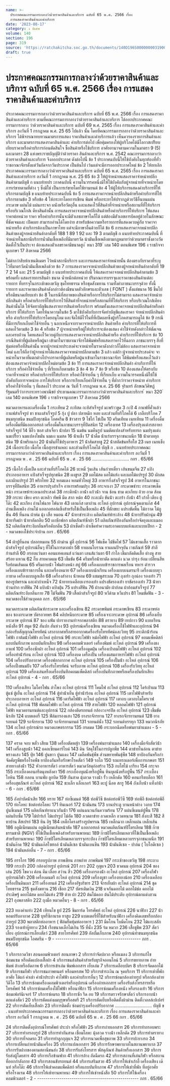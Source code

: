 ```yaml
---
name: >-
  ประกาศคณะกรรมการกลางว่าด้วยราคาสินค้าและบริการ ฉบับที่ 65 พ.ศ. 2566 เรื่อง
  การแสดงราคาสินค้าและค่าบริการ
date: '2023-08-17'
category: ง พิเศษ
volume: 140
section: 196
page: 319
source: 'https://ratchakitcha.soc.go.th/documents/140D196S0000000031900.pdf'
draft: true
---
```


# ประกาศคณะกรรมการกลางว่าด้วยราคาสินค้าและบริการ ฉบับที่ 65 พ.ศ. 2566 เรื่อง การแสดงราคาสินค้าและค่าบริการ

ประกาศคณะกรรมการกลางว่าด้วยราคาสินค้าและบริการ ฉบับที่ 65 พ.ศ. 2566 เรื่อง การแสดงราคาสินค้าและค่าบริการ ตามที่คณะกรรมการกลางว่าด้วยราคาสินค้าและบริการ ได้ออกประกาศคณะกรรมการกลาง ว่าด้วยราคาสินค้าและบริการ ฉบับที่ 69 พ.ศ. 2565 เรื่อง การแสดงราคาสินค้าและค่าบริการ ลงวันที่ 1 กรกฎาคม พ.ศ. 25 65 ไปแล้ว นั้น โดยที่คณะกรรมการกลางว่าด้วยราคาสินค้าและบริการ ได้พิจารณาทบทวนมาตรการแสดง ราคาสินค้าและค่าบริการแล้ว เห็นควรคงรายการสินค้าและบริการ และมาตรการแสดงราคาสินค้าและ ค่าบริการต่อไป เพื่อคุ้มครองให้ผู้บริโภคได้มีโอกาสเปรียบเทียบราคาหรือค่าบริการก่อนตัดสินใจ ซื้อสินค้าหรือใช้บริการ อาศัยอานาจตามความในมาตรา 9 (5) และมาตรา 28 แห่งพระราชบัญญัติว่าด้วยราคา สินค้าและบริการ พ.ศ. 2542 คณะกรรมการกลางว่าด้วยราคาสินค้าและบริการ จึงออกประกาศ ดังต่อไปนี้ ข้อ 1 ประกาศฉบับนี้ให้ใช้บังคับในทุกท้องที่ทั่วราชอาณาจักรตั้งแต่วันถัดจากวันประกาศ เป็นต้นไป เว้นแต่จะมีการออกประกาศใหม่ ข้อ 2 ให้ยกเลิกประกาศคณะกรรมการกลางว่าด้วยราคาสินค้าและบริการ ฉบับที่ 65 พ.ศ. 2565 เรื่อง การแสดงราคาสินค้าและค่าบริการ ลงวันที่ 1 กรกฎาคม พ.ศ. 25 65 ข้อ 3 ให้ผู้จำหน่ายแสดงราคาจำหน่ายปลีกสินค้าตามบัญชี ก แนบท้ายปร ะกาศฉบับนี้ ความในวรรคหนึ่งมิให้ใช้บังคับกับผู้จาหน่ายที่จาหน่ายโดยการเร่ขายตามที่ต่าง ๆ ซึ่งมิใช่ เป็นการเร่ขายโดยใช้ยานยนต์ ข้อ 4 ให้ผู้ให้บริการแสดงค่าบริการที่ให้บริการตามบัญชี ข แนบท้ายประกาศฉบับนี้ ข้อ 5 การแสดงราคาจาหน่ายปลีกสินค้าหรือค่าบริการที่ให้บริการตามข้อ 3 หรือข้อ 4 ให้กระทาโดยการเขียน พิมพ์ หรือกระทาให้ปรากฏด้วยวิธีอื่นบนแผ่นกระดาษ แผ่นไม้ แผ่นกระจก ผนังหรือวัตถุอื่น และแสดงไว้ที่สินค้าที่จำหน่ายหรือสถานที่ที่ให้บริการ หรือบริเวณใกล้เ คียงสินค้านั้น การแสดงราคาจาหน่ายปลีกสินค้าหรือค่าบริการที่ให้บริการ ให้แสดงราคาต่อหน่วย ราคา หรือค่าบริการนั้นจะมีตัวเลขภาษาใดก็ได้ แต่ต้องมีตัวเลขอารบิคอยู่ด้วยในลักษณะที่ชัดเจนและ เปิดเผย สามารถอ่านได้โดยง่าย สาหรับข้อความหรือรายการที่แสดงควบคู่กับ ราคาจาหน่ายหรือ ค่าบริการต้องเป็นภาษาไทย แต่จะมีภาษาอื่นด้วยก็ได้ ข้อ 6 การแสดงราคาจาหน่ายปลีกสินค้าของผู้จาหน่ายสินค้าลาดับที่ 188 1 89 1 92 และ 19 3 ตามบัญชี ก แนบท้ายประกาศฉบับนี้ ที่จำหน่ายในสถานีบริการน้ำมันเชื้อเพลิงที่มีมาตรวัด น้ามันเชื้อเพลิงตามกฎหมายว่าด้วยมาตราชั่งตวงวัดติดตั้งไว้เป็นประจา ต้องแสดงตัวเลขราคามีขนาดสูง ้ หนา 319 ่ เลม 140 ตอนพิเศษ 196 ง ราชกิจจานุเบกษา 17 สิงหาคม 2566

ไม่ต่ากว่าสิบห้าเซนติเมตร ไว้หน้าสถานีบริการ และการแสดงราคาจำหน่ายนั้น ต้องตรงกับราคาที่ระบุ ไว้ที่มาตรวัดน้ำมันเชื้อเพลิงด้วย ข้อ 7 การแสดงราคาจาหน่ายปลีกสินค้าของผู้จาหน่ายสินค้าลาดับที่ 19 7 2 14 และ 21 5 ตามบัญชี ก แนบท้ายประกาศฉบับนี้ ให้แสดงราคาจาหน่ายปลีกสินค้าตามข้อ 3 พร้อมทั้ง แสดงรายการสินค้า ขนาด น้ำหนักต่อหน่วย ปริมาณการบรรจุและราคาของสินค้าแต่ละรายการ ที่บรรจุในกระเช้าของขวัญ ชุดไทยธรรม หรือชุดสังฆทาน รวมทั้งค่าภาชนะบรรจุด้วย ทั้งนี้ รายการ และราคาของสินค้าดังกล่าวต้องมีขนาดตัวอักษรและตัวเลข ( FONT ) ตั้งแต่ขนาด 16 ขึ้นไป หรือมีขนาดเทียบเท่า ข้อ 8 ในกรณีที่สภาพของสินค้าหรือการให้บริการไม่สามารถ แสดงราคาจำหน่ายปลีกสินค้า หรือค่าบริการที่ให้บริการไว้ที่สินค้าที่จาหน่ายหรือสถานที่ที่ให้บริการ หรือบริเวณใกล้เคียงสินค้านั้นได้ ให้จัดทาบัญชีแสดงรายการสินค้าหรือบริการ พร้อมทั้งแสดงราคาจาหน่ายปลีกสินค้าหรือค่าบริการ ที่ให้บริการ โดยให้นาความในข้อ 5 มาใช้บังคับกับการจัดทำบัญชีแสดงราคา จำหน่ายปลีกสินค้าหรือ ค่าบริการที่ให้บริการโดยอนุโลม และจัดให้มีไว้ในที่ที่เปิดเผยซึ่งผู้บริโภคสามารถดูได้ ข้อ 9 กรณีที่มีการเรียกเก็บค่าใช้จ่ายอื่น ๆ นอกเหนือจากราคาจาหน่ายปลีก สินค้าหรือ ค่าบริการที่ให้บริการที่แสดงไว้ตามข้อ 3 ข้อ 4 หรือข้อ 7 ผู้จาหน่ายหรือผู้ให้บริการจะต้องแสดง ค่าใช้จ่ายดังกล่าวให้ชัดเจนและครบถ้วน โดยแสดงไว้ควบคู่กับการแสดงราคาจาหน่ายปลีกสินค้าหรือ ค่าบริการที่ให้บริการ ข้อ 10 กรณีสินค้าที่ผู้ผลิตหรือผู้นา เข้ามาในราชอาณาจักรได้พิมพ์หรือแสดงราคาไว้ที่ฉลาก ภาชนะบรรจุ สิ่งที่หุ้มห่อหรือที่สินค้านั้น หากผู้จาหน่ายประสงค์จะจาหน่ายในราคาดังกล่าวก็ไม่ต้อง แสดงราคาจาหน่ายใหม่ และให้ถือว่าผู้จาหน่ายได้แสดงราคาจาหน่ายปลีกตามข้อ 3 แล้ว แต่ถ้า ผู้จาหน่ายประสงค์จะ จาหน่ายในราคาที่แตกต่างไปจากราคาที่ผู้ผลิตหรือผู้นาเข้ามาในราชอาณาจักร ได้พิมพ์หรือแสดงไว้แล้ว ต้องแสดงราคาจำหน่ายปลีกใหม่ตามข้อ 3 ข้อ 11 การแสดงราคาจำหน่ายปลีกสินค้า ค่าบริการที่ให้บริการ หรือค่าใช้จ่ายอื่น ๆ ที่เรียกเก็บตามข้อ 3 ข้อ 4 ข้อ 7 ข้อ 9 หรือข้อ 10 ต้องแสดงให้ตรงกับราคาที่จาหน่าย หรือค่าบริการที่ให้บริการ หรือค่าใช้จ่ายอื่น ๆ ที่เรียกเก็บ ความในวรรคหนึ่งมิให้ใช้บังคับกับการจาหน่าย การให้บริการ หรือการเรียกเก็บค่าใช้จ่ายอื่น ๆ ที่ต่ำกว่าราคาจำหน่าย ค่าบริการ หรือค่าใช้จ่ำยอื่น ๆ ที่แสดงไว้ ประกาศ ณ วันที่ 1 กรกฎาคม พ.ศ. 25 66 จุรินทร์ ลักษณวิศิษฏ์ รัฐมนตรีว่าการกระทรวงพาณิชย์ ประธานคณะกรรมการกลางว่าด้วยราคาสินค้าและบริการ ้ หนา 320 ่ เลม 140 ตอนพิเศษ 196 ง ราชกิจจานุเบกษา 17 สิงหาคม 2566

หมวดอาหารและเครื่องดื่ม 1 กระเทียม 2 กะทิสด กะทิสําเร็จรูป มะพร้าวขูด 3 กะปิ 4 กาแฟที่คั่วแล้ว กาแฟสําเร็จรูป ชา ชาผงสําเร็จรูป 5 กุ้ง ปู ปลา ปลาหมึก หอย และส่วนที่บริโภคได้ 6 เกลือบริโภค 7 ขนมทุกชนิด ขนมปังทุกชนิด ไอศครีม 8 ข้าวสาร 9 ไข่ไก่ ไข่เป็ด 10 ครีมเทียม เนยเทียม 11 เครื่องดื่ม เครื่องดื่มที่มีแอลกอฮอล์ เครื่องดื่มในภาชนะบรรจุที่ปิดสนิท 12 เครื่องเทศ 13 เครื่องปรุงแต่งรสอาหารสําเร็จรูป 14 ซีอิ๊ว ซอส เต้าเจี้ยว น้ําปลา 15 นมข้น นมคืนรูป นมดัดแปลงสําหรับทารก นมปรุงแต่ง นมเปรี้ยว นมแปลงไขมัน นมผง นมสด 16 น้ําแข็ง 17 น้ําดื่ม น้ําแร่บรรจุภาชนะผนึก 18 น้ําตาลทุกชนิด 19 น้ําพริกแกง 20 น้ํามันที่ใช้ปรุงอาหาร 21 น้ําส้มสายชู 22 น้ําสลัดข้นหรือใส 23 เนย เนยแข็ง 24 เนื้อกระบือ เนื้อโค เนื้อสุกรชําแหละ และส่วนที่บริโภคได้ บัญชี ก . แนบท้ายประกาศคณะกรรมการกลางว่าด้วยราคาสินค้าและบริการ เรื่อง การแสดงราคาสินค้าและค่าบริการ ลงวันที่ 1 กรกฎาคม พ . ศ . 25 66 ฉบับที่ 65 พ . ศ . 25 66 ............................. กกร . 65/66

25 เนื้อไก่ เนื้อเป็ด และส่วนที่บริโภคได้ 26 บะหมี่ วุ้นเส้น เส้นก๋วยเตี๋ยว เส้นขนมจีน 27 แป้งประกอบอาหาร แป้งสําเร็จรูปทุกชนิด 28 ผงชูรส 29 ผลไม้สด ผลไม้แห้ง และผลไม้แปรรูป 30 ผักสด และผักแปรรูป 31 พริกไทย 32 หอมแดง หอมหัวใหญ่ 33 อาหารกึ่งสําเร็จรูป 34 อาหารในภาชนะบรรจุที่ปิดสนิท 35 อาหารปรุงสําเร็จ อาหารพร้อมปรุง 36 กระจกเงา 37 กระดาษชําระ กระดาษเช็ดหน้า กระดาษชําระอเนกประสงค์ 38 กระติกน้ํา กาน้ํา แก้วน้ํา จาน ช้อน ชาม ตะเกียบ ถ้วย ถาด ส้อม 39 กระทะ เขียง ครก ตะหลิว ทัพพี มีด สาก หม้อ 40 กะละมัง ขันน้ํา ตะกร้า ถังน้ํา 41 เก้าอี้ เตียง ตู้ โต๊ะ 42 ตะเกียง ถ่านไฟฉาย ไฟฉาย 43 เตาแก๊ส เตาถ่าน อะไหล่ อุปกรณ์ อุปกรณ์จุดเตาแก๊ส 44 ถ่านเชื้อเพลิง ถ่านไม้ แอลกอฮอล์แข็งสําหรับใช้เป็นเชื้อเพลิง 45 ที่ตักขยะ แปรงขัดพื้น ไม้กวาด ไม้ถูพื้น 46 ที่นอน ผ้าห่ม มุ้ง เสื่อ หมอน 47 น้ํายาชําระล้าง ผลิตภัณฑ์ชําระล้าง 48 น้ํายาปรับผ้านุ่ม 49 น้ํายารีดผ้า น้ํายาอัดกลีบ 50 ผงซักฟอก ผลิตภัณฑ์ซักผ้า 51 ผลิตภัณฑ์ป้องกันหรือกําจัดยุงและแมลง 52 ผลิตภัณฑ์ระงับกลิ่นหรือดับกลิ่น 53 ผ้าเช็ดตัว ผ้าเช็ดทําความสะอาดแบบแห้งและแบบเปียก - 2 - หมวดของใช้ประจําบ้าน กกร . 65/66

54 ผ้าปูที่นอน ปลอกหมอน 55 ผ้าม่าน มู่ลี่ อุปกรณ์ 56 ไฟแช็ค ไม้ขีดไฟ 57 ไม้แขวนเสื้อ ราวตากผ้าสําเร็จรูป อุปกรณ์อื่นๆ ที่ใช้ในการตากผ้า 58 ยาแผนโบราณ ยาแผนปัจจุบัน เวชภัณฑ์ 59 สําลี ก้านสําลี 60 กรอบแว่นตา คอนแทคเลนส์ แว่นตา เลนส์แว่นตา 61 กําไล เข็มกลัดติดเสื้อ ต่างหู สายสร้อย แหวน 62 กิ๊บ สายคาดผม 63 เข็มขัด 64 ครีมหรือน้ํายาดัด ตกแต่ง นวด บํารุง ย้อม เปลี่ยนสีหรือย้อมเส้นผม 65 ครีมอาบน้ํา โฟมล้างหน้า สบู่ 66 เครื่องแบบข้าราชการพลเรือน ทหาร ตํารวจ เครื่องแบบข้าราชการอื่น และเครื่องหมาย 67 เครื่องแบบนักเรียน เครื่องแบบเนตรนารี เครื่องแบบยุวกาชาด เครื่องแบบลูกเสือ 68 เครื่องสําอาง น้ําหอม 69 แชมพูสระผม 70 ถุงเท้า ถุงน่อง รองเท้า 71 ทองรูปพรรณ และค่ากําเหน็จ 72 น้ํายาทาเคลือบเงารองเท้า แปรงขัดรองเท้า ยาขัดรองเท้า 73 น้ํายาบ้วนปาก ยาสีฟัน 74 แป้งน้ํา แป้งฝุ่น 75 แปรงสีฟัน 76 ผ้าอนามัย ผ้าอ้อม ผ้าอ้อมสําเร็จรูป 77 ผลิตภัณฑ์ระงับกลิ่นกาย 78 ไม้จิ้มฟัน 79 เสื้อผ้าสําเร็จรูป 80 หวีด้าม หวีแปรง 81 ไหมขัดฟัน - 3 - หมวดของใช้ส่วนบุคคล กกร . 65/66

หมวดกระดาษ ผลิตภัณฑ์กระดาษ และเครื่องเขียน 82 กระดาษพิมพ์ กระดาษเขียน 83 กระดาษห่อของ ซองกระดาษ บัตรอวยพร 84 คลิปหนีบกระดาษ 85 เครื่องเจาะกระดาษ อุปกรณ์ 86 เครื่องเย็บกระดาษ อุปกรณ์ 87 ซอง แฟ้ม ปกรายงานทําจากพลาสติก 88 ตรายาง 89 เทปกาว 90 แบบเรียน หนังสือ 91 สมุด 92 สันปก สันห่วง 93 อุปกรณ์เครื่องเขียน หมวดเครื่องใช้ไฟฟ้าและอุปกรณ์ 94 กล่องรับสัญญาณโทรทัศน์ เสาอากาศหรือสายอากาศเครื่องรับโทรทัศน์และวิทยุ 95 กระติกน้ําร้อนไฟฟ้า กาต้มน้ําไฟฟ้า อะไหล่ อุปกรณ์ 96 กระทะไฟฟ้า หม้อไฟฟ้า อะไหล่ อุปกรณ์ 97 คอมแพ็คดิสก์ แถบบันทึกภาพ แถบบันทึกเสียง 98 เครื่องคอมพิวเตอร์ เครื่องพิมพ์ อะไหล่ อุปกรณ์ 99 เครื่องชงกาแฟ 100 เครื่องซักผ้า อะไหล่ อุปกรณ์ 101 เครื่องดูดฝุ่น เครื่องเป่าลมไฟฟ้า อะไหล่ อุปกรณ์ 102 เครื่องทําน้ําร้อน อะไหล่ อุปกรณ์ 103 เครื่องบด เครื่องปั่น เครื่องผสมอาหารไฟฟ้า อะไหล่ อุปกรณ์ 104 เครื่องปรับอากาศ เครื่องฟอกอากาศ อะไหล่ อุปกรณ์ 105 เครื่องปั๊มน้ํา อะไหล่ อุปกรณ์ 106 เครื่องปิ้งขนมปัง 107 เครื่องรับโทรทัศน์ จอรับภาพ อะไหล่ อุปกรณ์ 108 เครื่องรับวิทยุ อะไหล่ อุปกรณ์ 109 เครื่องเล่นหรือเครื่องบันทึกคอมแพ็คดิสก์ เครื่องบันทึกภาพหรือเครื่องบันทึกเสียง อะไหล่ อุปกรณ์ - 4 - กกร . 65/66

110 เครื่องเสียง ไมโครโฟน ลําโพง อะไหล่ อุปกรณ์ 111 โคมไฟ อะไหล่ อุปกรณ์ 112 ไดร์เป่าผม 113 ตู้แช่ ตู้เย็น อะไหล่ อุปกรณ์ 114 ตู้ทําน้ําเย็น ตู้ทําน้ําร้อน อะไหล่ อุปกรณ์ 115 เตาไฟฟ้าสําหรับประกอบอาหาร อะไหล่ อุปกรณ์ 116 เตารีดไฟฟ้า อะไหล่ อุปกรณ์ 117 เตาอบ เตาอบไมโครเวฟ อะไหล่ อุปกรณ์ 118 พัดลมไฟฟ้า อะไหล่ อุปกรณ์ 119 สายไฟฟ้า 120 หลอดไฟฟ้า 121 อุปกรณ์ไฟฟ้า หมวดยานยนต์และอุปกรณ์ 122 กล้องติดรถยนต์ กล้องวงจรปิด อะไหล่ อุปกรณ์ 123 เข็มขัดนิรภัย 124 แบตเตอรี่ 125 ฟิล์มกรองแสง 126 ยางรถจักรยาน 127 ยางรถจักรยานยนต์ 128 ยางรถยนต์ 129 รถจักรยาน 130 รถจักรยานยนต์ 131 รถยนต์นั่ง 132 รถยนต์บรรทุก 133 หมวกนิรภัย 134 อะไหล่ อุปกรณ์รถ หมวดเกษตรกรรม 135 กรดมด 136 กระบอกฉีดหรือพ่นยาฆ่าแมลง - 5 - กกร . 65/66

137 คราด จอบ พลั่ว เสียม 138 เครื่องตัดหญ้า 139 เครื่องพ่นยาฆ่าแมลง 140 เครื่องมือจับสัตว์น้ํา 141 เครื่องสูบน้ํา 142 แคลเซียมคาร์ไบด์ 143 ดิน วัสดุใช้ในการปลูกพืช 144 ตาข่ายไนล่อน ตาข่ายพรางแสง 145 ปุ๋ย 146 ปูนขาว ปูนแดง 147 เมล็ดพันธุ์พืช ส่วนขยายพันธุ์พืช 148 ยาป้องกันหรือกําจัดศัตรูพืชหรือโรคพืช ยาป้องกันหรือรักษาโรคสัตว์ 149 รถไถ 150 รถแทรกเตอร์เพื่อการเกษตร 151 สายยางส่งน้ํา 152 หัวอาหารสัตว์ อาหารสัตว์ หมวดวัสดุก่อสร้าง 153 กบไสไม้ เกรียง 154 กระจก 155 กระเบื้องคอนกรีตมุงหลังคา 156 กระเบื้องบุผนังหรือปูพื้น หินบุผนังหรือปูพื้น 157 กระเบื้องใยหิน 158 กลอน บานพับ ลูกบิด 159 กันสาด มุ้งลวด รางน้ํา รั้ว เหล็กดัด 160 คอนกรีตบล็อก 161 เครื่องสุขภัณฑ์ อะไหล่ อุปกรณ์ 162 ชะแล็ก แล็กเกอร์ 163 ตะปู น็อต สกรู 164 ถังเก็บน้ํา แท็งก์น้ํา - 6 - กกร . 65/66

165 ถังบําบัดน้ําเสีย 166 ทราย 167 ท่อซีเมนต์ 168 ท่อพีวีซี ข้อต่อท่อพีวีซี 169 ท่อพีอี ข้อต่อท่อพีอี 170 ท่อโลหะ ข้อต่อท่อโลหะ 171 ทินเนอร์ 172 น้ํามันสน 173 บานประตู บานหน้าต่าง วงกบ 174 ปูนซีเมนต์ 175 ผลิตภัณฑ์ยาแนวกันน้ํา 176 แผ่นฉนวนกันความร้อน 177 แผ่นซีเมนต์ปูพื้น 178 แผ่นยิบซั่ม 179 ไม้ปาร์เก้ ไม้แปรรูป ไม้อัด 180 ลวดตาข่าย ลวดเหล็ก ลวดหนาม 181 สังกะสี 182 สีทาบ้าน สีสเปรย์ 183 หิน อิฐ 184 เหล็กโครงสร้างรูปพรรณ 185 เหล็กฉาก เหล็กแผ่น เหล็กเส้น 186 อลูมิเนียมแผ่น อลูมิเนียมเส้นหน้าตัด 187 แอลกอฮอล์ หมวดผลิตภัณฑ์ปิโตรเลียม 188 ก๊าซธรรมชาติ (NGV) ที่ใช้เป็นเชื้อเพลิงสําหรับยานพาหนะ 189 ก๊าซปิโตรเลียมเหลวที่ใช้เป็นเชื้อเพลิงสําหรับยานพาหนะ 190 ก๊าซปิโตรเลียมเหลวบรรจุกระป๋อง ก๊าซปิโตรเลียมเหลวบรรจุภาชนะผนึก 191 น้ํามันก๊าด 192 น้ํามันแก๊สโซฮอล์ น้ํามันดีเซล น้ํามันเบนซิน 193 น้ํามันดีเซล - ปาล์ม ( ไบโอดีเซล ) 194 น้ํามันหล่อลื่น - 7 - กกร . 65/66

195 กรรไกร 196 กรอบรูปภาพ ภาพเขียน ภาพถ่าย ภาพพิมพ์ 197 กระเช้าของขวัญ 198 กระถาง 199 กระเป๋า 200 กล้องถ่ายรูป อุปกรณ์ 201 กาว 202 กุญแจ 203 ขวดนม อุปกรณ์ 204 ของเล่น 205 ไขควง ค้อน คีม เลื่อย สว่าน สิ่ว 206 เครื่องกรองน้ํา อะไหล่ อุปกรณ์ 207 เครื่องกีฬา อุปกรณ์กีฬา 208 เครื่องดนตรี อะไหล่ อุปกรณ์ 209 เครื่องบูชา เครื่องทองน้อย 210 เครื่องเคลือบ เครื่องปั้นดินเผา 211 เครื่องยนต์ 212 เครื่องอัฐบริขาร 213 จักรเย็บผ้า อะไหล่ อุปกรณ์ 214 ชุดไทยธรรม 215 ชุดสังฆทาน 216 เชือก 217 บัตรเติมเงิน 218 แจกันดอกไม้ ดอกไม้ช่อ ดอกไม้ประดิษฐ์ ดอกไม้สด ดอกไม้แห้ง 219 ด้าย ผ้า 220 ต้นไม้ดอก ต้นไม้ประดับ อุปกรณ์ตกแต่งสวน 221 ถุงพลาสติก 222 ถุงมือ หมวดอื่นๆ - 8 - กกร . 65/66

223 ทองคําแท่ง 224 เทียนไข ธูป 225 ซิมการ์ด โทรศัพท์ อะไหล่ อุปกรณ์ 226 นาฬิกา 227 น้ําหอมปรับอากาศ 228 บุหรี่ซิกาแรต ยาสูบ 229 แบตเตอรี่ที่ใช้สําหรับนาฬิกา เครื่องคิดเลขหรือกล้องถ่ายรูป 230 พลาสติกห่ออาหาร ( ฟิล์มยืดหุ้มห่ออาหาร ) 231 มีดโกน ใบมีดโกน 232 ไม้แกะสลัก 233 รองเท้าบู๊ทยาง 234 เรือขนาดเล็กไม่เกิน 15 ที่นั่ง 235 ร่ม หมวก 236 เสื้อชูชีพ 237 สัตว์เลี้ยง อุปกรณ์การเลี้ยงสัตว์ 238 สายโทรศัพท์ 239 อัลบั้มเก็บภาพ 240 อุปกรณ์ทําขนมทุกชนิด ขนมปังทุกชนิด ไอศครีม - 9 - ------------------------------------------ กกร . 65/66

1 บริการกวดวิชา สอนคอมพิวเตอร์ สอนภาษา 2 บริการกําจัดปลวก หรือแมลง 3 บริการแก้ไข ซ่อมแซม หรือดัดแปลงเสื้อผ้า 4 บริการขนส่งสินค้าสําหรับธุรกิจออนไลน์ 5 บริการขยายภาพ ถ่าย พิมพ์ ล้างหรืออัดภาพ 6 บริการเข้าเล่ม พิมพ์เอกสาร เย็บเล่ม 7 บริการเคลือบบัตร 8 บริการจัดดอกไม้ 9 บริการชมกีฬา บริการชมภาพยนตร์ หรือมหรสพ 10 บริการชําระเงิน ณ จุดบริการ 11 บริการเช่าที่พักอาศัย ได้แก่ ค่าเช่า ค่าน้ําประปา ค่าไฟฟ้า และค่าบริการอื่นๆ 12 บริการซ่อมกล้องถ่ายรูป หรือกล้องถ่ายวีดีโอ 13 บริการซ่อมเครื่องคอมพิวเตอร์หรืออุปกรณ์ เครื่องถ่ายเอกสาร เครื่องรับส่งโทรสารหรือโทรศัพท์ 14 บริการซ่อมเครื่องใช้ไฟฟ้า หรือนาฬิกา 15 บริการซ่อมเครื่องหนัง หรือรองเท้า 16 บริการซ่อมเฟอร์นิเจอร์ 17 บริการซ่อมรถ 18 บริการซัก รีด อบ 19 บริการตรวจรักษาสัตว์ บริการอาบน้ํา ตกแต่งสัตว์ 20 บริการตัดแต่งผมบุรุษหรือสตรี 21 บริการตัดเย็บหรือติดตั้งผ้าม่าน ติดตั้งวอลล์เปเปอร์ 22 บริการตัดเย็บเสื้อผ้า 23 บริการติดตั้ง ซ่อมบํารุงเครื่องปรับอากาศ ............................. บัญชี ข . แนบท้ายประกาศคณะกรรมการกลางว่าด้วยราคาสินค้าและบริการ เรื่อง การแสดงราคาสินค้าและค่าบริการ ลงวันที่ 1 กรกฎาคม พ . ศ . 25 66 ฉบับที่ 65 พ . ศ . 25 66 กกร . 65/66

24 บริการติดตั้งอุปกรณ์โทรศัพท์ ประปา หรือไฟฟ้า 25 บริการถ่ายเอกสาร 26 บริการทํากรอบพระ 27 บริการทํากรอบรูป 28 บริการทํากันสาด เชื่อมโลหะ มุ้งลวด รางน้ํา เหล็กดัด 29 บริการทําตรายาง 30 บริการที่จอดรถ 31 บริการทําลูกกุญแจ 32 บริการนวดเพื่อสุขภาพ 33 บริการปะยางรถ 34 บริการเปลี่ยนถ่ายน้ํามันเครื่อง 35 บริการแปลเอกสาร 36 บริการรักษาพยาบาลในสถานพยาบาล 37 บริการรับฝากของตามสถานีขนส่ง 38 บริการรับส่งโทรสาร พัสดุภัณฑ์ สินค้าหรือเอกสาร 39 บริการรับส่งผู้โดยสาร 40 บริการเรือข้ามฟาก 41 บริการล้าง อัดฉีดรถ 42 บริการสถานที่เล่นกีฬา หรือสถานที่ออกกําลังกาย 43 บริการสอนขับรถยนต์ 44 บริการเสริมสวย 45 บริการให้เช่าเก้าอี้ เครื่องเสียง เต๊นท์ หรือโต๊ะ 46 บริการให้เช่าคอมแพ็คดิสก์ หรือแถบบันทึกภาพ 47 บริการให้เช่าที่พัก ที่อยู่อาศัย หรือโรงแรม 48 บริการให้เช่ายานพาหนะ 49 บริการให้เช่าหนังสือ 50 บริการให้ใช้เครื่องคอมพิวเตอร์ - 2 - -------------------------------------------------- กกร . 65/66
